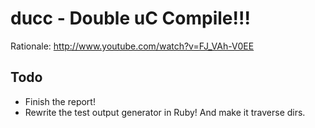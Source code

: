 # ducc - Double uC Compile!!!

Rationale: <http://www.youtube.com/watch?v=FJ_VAh-V0EE>

## Todo

 * Finish the report!
 * Rewrite the test output generator in Ruby! And make it traverse dirs.
